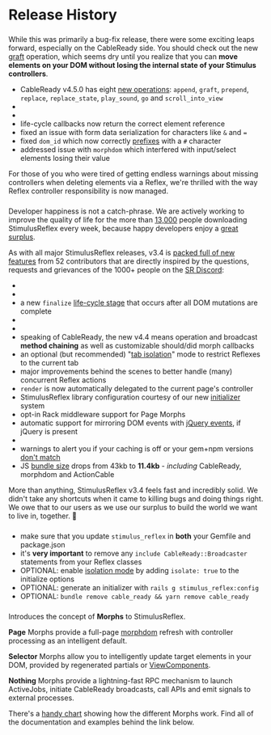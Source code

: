 # Release History

### &#x20;<a href="#new-release-v3.4.1" id="new-release-v3.4.1"></a>

While this was primarily a bug-fix release, there were some exciting leaps forward, especially on the CableReady side. You should check out the new [graft](https://cableready.stimulusreflex.com/reference/operations/dom-mutations#graft) operation, which seems dry until you realize that you can **move elements on your DOM without losing the internal state of your Stimulus controllers**.

* CableReady v4.5.0 has eight [new operations](https://cableready.stimulusreflex.com/reference/operations): `append`, `graft`, `prepend`, `replace`, `replace_state`, `play_sound`, `go` and `scroll_into_view`
*
*
* life-cycle callbacks now return the correct element reference
* fixed an issue with form data serialization for characters like `&` and `=`
* fixed `dom_id` which now correctly [prefixes](broken-reference) with a `#` character
* addressed issue with `morphdom` which interfered with input/select elements losing their value

For those of you who were tired of getting endless warnings about missing controllers when deleting elements via a Reflex, we're thrilled with the way Reflex controller responsibility is now managed.

### &#x20;<a href="#v3.4-developer-happiness-edition" id="v3.4-developer-happiness-edition"></a>

Developer happiness is not a catch-phrase. We are actively working to improve the quality of life for the more than [13,000](https://www.npmjs.com/package/stimulus\_reflex) people downloading StimulusReflex every week, because happy developers enjoy a [great surplus](https://www.youtube.com/watch?v=4PVViBjukAE).

As with all major StimulusReflex releases, v3.4 is [packed full of new features](https://github.com/stimulusreflex/stimulus\_reflex/blob/master/CHANGELOG.md) from 52 contributors that are directly inspired by the questions, requests and grievances of the 1000+ people on the [SR Discord](https://discord.gg/stimulus-reflex):

*
*
* a new `finalize` [life-cycle stage](broken-reference) that occurs after all DOM mutations are complete
*
*
* speaking of CableReady, the new v4.4 means operation and broadcast **method chaining** as well as customizable should/did morph callbacks
* an optional (but recommended) "[tab isolation](broken-reference)" mode to restrict Reflexes to the current tab
* major improvements behind the scenes to better handle (many) concurrent Reflex actions
* `render` is now automatically delegated to the current page's controller
* StimulusReflex library configuration courtesy of our new [initializer](broken-reference) system
* opt-in Rack middleware support for Page Morphs
* automatic support for mirroring DOM events with [jQuery events](broken-reference), if jQuery is present
*
* warnings to alert you if your caching is off or your gem+npm versions [don't match](broken-reference)​
* JS [bundle size](https://bundlephobia.com/result?p=stimulus\_reflex@3.4.0) drops from 43kb to **11.4kb** - _including_ CableReady, morphdom and ActionCable

More than anything, StimulusReflex v3.4 feels fast and incredibly solid. We didn't take any shortcuts when it came to killing bugs and doing things right. We owe that to our users as we use our surplus to build the world we want to live in, together. 🌲

### &#x20;<a href="#upgrading-to-v3.4.0" id="upgrading-to-v3.4.0"></a>

* make sure that you update `stimulus_reflex` in **both** your Gemfile and package.json
* it's **very important** to remove any `include CableReady::Broadcaster` statements from your Reflex classes
* OPTIONAL: enable [isolation mode](broken-reference) by adding `isolate: true` to the initialize options
* OPTIONAL: generate an initializer with `rails g stimulus_reflex:config`
* OPTIONAL: `bundle remove cable_ready && yarn remove cable_ready`

### &#x20;<a href="#v3.3-morphs" id="v3.3-morphs"></a>

Introduces the concept of **Morphs** to StimulusReflex.

**Page** Morphs provide a full-page [morphdom](https://github.com/patrick-steele-idem/morphdom) refresh with controller processing as an intelligent default.

**Selector** Morphs allow you to intelligently update target elements in your DOM, provided by regenerated partials or [ViewComponents](https://github.com/github/view\_component).

**Nothing** Morphs provide a lightning-fast RPC mechanism to launch ActiveJobs, initiate CableReady broadcasts, call APIs and emit signals to external processes.

There's a [handy chart](https://app.lucidchart.com/documents/view/e83d2cac-d2b1-4a05-8a2f-d55ea5e40bc9/0\_0) showing how the different Morphs work. Find all of the documentation and examples behind the link below.

